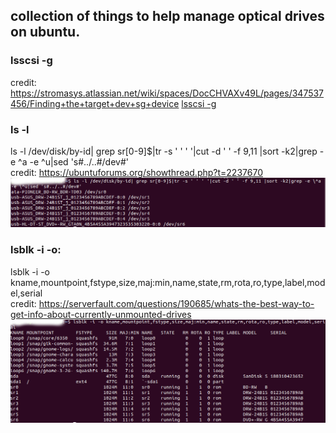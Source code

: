 ## collection of things to help manage optical drives on ubuntu.

### lsscsi -g
credit: https://stromasys.atlassian.net/wiki/spaces/DocCHVAXv49L/pages/347537456/Finding+the+target+dev+sg+device
[lsscsi -g](https://github.com/emmakat/findopticaldrives/blob/master/lsscsi%20-g.png)

### ls -l  

ls -l /dev/disk/by-id| grep sr[0-9]$|tr -s ' ' ' '|cut -d ' ' -f 9,11 |sort -k2|grep -e \^a -e \^u|sed 's#../..#/dev#'  
credit: https://ubuntuforums.org/showthread.php?t=2237670
![ls-s](https://github.com/emmakat/findopticaldrives/blob/master/ls-l.png)

### lsblk -i -o:

lsblk -i -o kname,mountpoint,fstype,size,maj:min,name,state,rm,rota,ro,type,label,model,serial  
credit: https://serverfault.com/questions/190685/whats-the-best-way-to-get-info-about-currently-unmounted-drives
![lsblk](https://github.com/emmakat/findopticaldrives/blob/master/lsblk.png)
